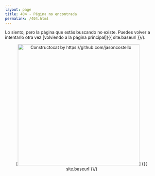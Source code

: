 ```yaml
---
layout: page
title: 404 - Página no encontrada
permalink: /404.html
---
```


Lo siento, pero la página que estás buscando no existe. Puedes volver a intentarlo otra vez [volviendo a la página principal]({{ site.baseurl }}/).

<p align="center">
[<img src="{{ site.baseurl }}/images/404.jpg" alt="Constructocat by https://github.com/jasoncostello" style="width: 400px;"/>]
({{ site.baseurl }}/)
</p>
